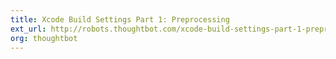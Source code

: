```yaml
---
title: Xcode Build Settings Part 1: Preprocessing
ext_url: http://robots.thoughtbot.com/xcode-build-settings-part-1-preprocessing
org: thoughtbot
---
```


